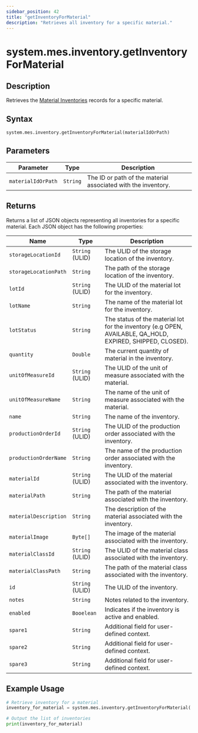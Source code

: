 ```yaml
---
sidebar_position: 42
title: "getInventoryForMaterial"
description: "Retrieves all inventory for a specific material."
---
```


# system.mes.inventory.getInventoryForMaterial

## Description

Retrieves the [Material Inventories](../../data-model/material-model/material-inventory) records for a specific material.

## Syntax
```python
system.mes.inventory.getInventoryForMaterial(materialIdOrPath)
```

## Parameters

| Parameter          | Type     | Description                                                   |
|--------------------|----------|---------------------------------------------------------------|
| `materialIdOrPath` | `String` | The ID or path of the material associated with the inventory. |

## Returns

Returns a list of JSON objects representing all inventories for a specific material.
Each JSON object has the following properties:

| Name                   | Type            | Description                                                                                                |
|------------------------|-----------------|------------------------------------------------------------------------------------------------------------|
| `storageLocationId`    | `String` (ULID) | The ULID of the storage location of the inventory.                                                         |
| `storageLocationPath`  | `String`        | The path of the storage location of the inventory.                                                         |
| `lotId`                | `String` (ULID) | The ULID of the material lot for the inventory.                                                            |
| `lotName`              | `String`        | The name of the material lot for the inventory.                                                            |
| `lotStatus`            | `String`        | The status of the material lot for the inventory (e.g OPEN, AVAILABLE, QA_HOLD, EXPIRED, SHIPPED, CLOSED). |
| `quantity`             | `Double`        | The current quantity of material in the inventory.                                                         |
| `unitOfMeasureId`      | `String` (ULID) | The ULID of the unit of measure associated with the material.                                              |
| `unitOfMeasureName`    | `String`        | The name of the unit of measure associated with the material.                                              |
| `name`                 | `String`        | The name of the inventory.                                                                                 |
| `productionOrderId`    | `String` (ULID) | The ULID of the production order associated with the inventory.                                            |
| `productionOrderName`  | `String`        | The name of the production order associated with the inventory.                                            |
| `materialId`           | `String` (ULID) | The ULID of the material associated with the inventory.                                                    |
| `materialPath`         | `String`        | The path of the material associated with the inventory.                                                    |
| `materialDescription`  | `String`        | The description of the material associated with the inventory.                                             |
| `materialImage`        | `Byte[]`        | The image of the material associated with the inventory.                                                   |
| `materialClassId`      | `String` (ULID) | The ULID of the material class associated with the inventory.                                              |
| `materialClassPath`    | `String`        | The path of the material class associated with the inventory.                                              |
| `id`                   | `String` (ULID) | The ULID of the inventory.                                                                                 |
| `notes`                | `String`        | Notes related to the inventory.                                                                            |
| `enabled`              | `Booelean`      | Indicates if the inventory is active and enabled.                                                          |
| `spare1`               | `String`        | Additional field for user-defined context.                                                                 |
| `spare2`               | `String`        | Additional field for user-defined context.                                                                 |
| `spare3`               | `String`        | Additional field for user-defined context.                                                                 |

## Example Usage

```python
# Retrieve inventory for a material
inventory_for_material = system.mes.inventory.getInventoryForMaterial('Bottle/Milk')

# Output the list of inventories
print(inventory_for_material)
```